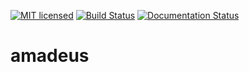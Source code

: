 [![MIT licensed](https://img.shields.io/badge/license-MIT-blue.svg)](https://github.com/yoon-gu/mozart/blob/master/LICENSE)
[![Build Status](https://travis-ci.org/yoon-gu/amadeus.svg?branch=master)](https://travis-ci.org/yoon-gu/amadeus)
[![Documentation Status](https://readthedocs.org/projects/a-mozart/badge/?version=latest)](https://a-mozart.readthedocs.io/en/latest/?badge=latest)

# amadeus